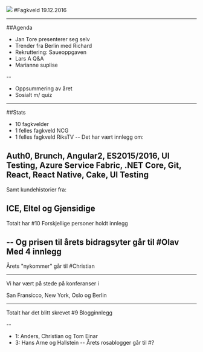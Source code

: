 ![](http://thinkfuture.com/wp-content/uploads/2013/12/santa-needs-a-new-laptop.jpg)
#Fagkveld 19.12.2016

---

##Agenda
* Jan Tore presenterer seg selv
* Trender fra Berlin med Richard
* Rekruttering: Saueoppgaven
* Lars A Q&A
* Marianne suplise

--
* Oppsummering av året
* Sosialt m/ quiz

---

##Stats
* 10 fagkvelder
* 1 felles fagkveld NCG
* 1 felles fagkveld RiksTV
--
Det har vært innlegg om:

Auth0, Brunch, Angular2, ES2015/2016, UI Testing, Azure Service Fabric, .NET Core, Git, React,
React Native, Cake, UI Testing
--
Samt kundehistorier fra:

ICE, Eltel og Gjensidige
--

Totalt har
#10
Forskjellige personer holdt innlegg

--
Og prisen til årets bidragsyter går til
#Olav
Med 4 innlegg
--
Årets "nykommer" går til
#Christian

---

Vi har vært på stede på konferanser i 

San Fransicco, New York, Oslo og Berlin

---

Totalt har det blitt skrevet 
#9
Blogginnlegg

--
* 1: Anders, Christian og Tom Einar
* 3: Hans Arne og Hallstein
--
Årets rosablogger går til
#?